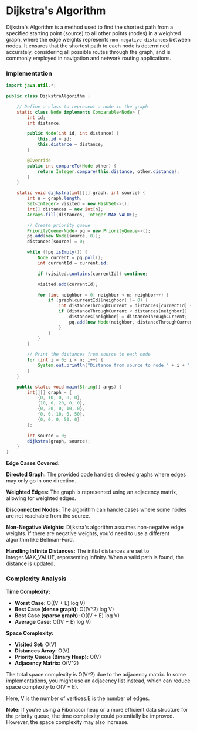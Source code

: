 # Dijkstra's Algorithm

Dijkstra's Algorithm is a method used to find the shortest path from a specified starting point (source) to all other points (nodes) in a weighted graph, where the edge weights represents `non-negative distances` between nodes. It ensures that the shortest path to each node is determined accurately, considering all possible routes through the graph, and is commonly employed in navigation and network routing applications.

### Implementation

```java
import java.util.*;

public class DijkstraAlgorithm {

    // Define a class to represent a node in the graph
    static class Node implements Comparable<Node> {
        int id;
        int distance;

        public Node(int id, int distance) {
            this.id = id;
            this.distance = distance;
        }

        @Override
        public int compareTo(Node other) {
            return Integer.compare(this.distance, other.distance);
        }
    }

    static void dijkstra(int[][] graph, int source) {
        int n = graph.length;
        Set<Integer> visited = new HashSet<>();
        int[] distances = new int[n];
        Arrays.fill(distances, Integer.MAX_VALUE);

        // Create priority queue
        PriorityQueue<Node> pq = new PriorityQueue<>();
        pq.add(new Node(source, 0));
        distances[source] = 0;

        while (!pq.isEmpty()) {
            Node current = pq.poll();
            int currentId = current.id;

            if (visited.contains(currentId)) continue;

            visited.add(currentId);

            for (int neighbor = 0; neighbor < n; neighbor++) {
                if (graph[currentId][neighbor] != 0) {
                    int distanceThroughCurrent = distances[currentId] + graph[currentId][neighbor];
                    if (distanceThroughCurrent < distances[neighbor]) {
                        distances[neighbor] = distanceThroughCurrent;
                        pq.add(new Node(neighbor, distanceThroughCurrent));
                    }
                }
            }
        }

        // Print the distances from source to each node
        for (int i = 0; i < n; i++) {
            System.out.println("Distance from source to node " + i + " is " + distances[i]);
        }
    }

    public static void main(String[] args) {
        int[][] graph = {
            {0, 10, 0, 0, 0},
            {10, 0, 20, 0, 0},
            {0, 20, 0, 10, 0},
            {0, 0, 10, 0, 50},
            {0, 0, 0, 50, 0}
        };

        int source = 0;
        dijkstra(graph, source);
    }
}
```
**Edge Cases Covered:**

**Directed Graph:** The provided code handles directed graphs where edges may only go in one direction.

**Weighted Edges:** The graph is represented using an adjacency matrix, allowing for weighted edges.

**Disconnected Nodes:** The algorithm can handle cases where some nodes are not reachable from the source.

**Non-Negative Weights:** Dijkstra's algorithm assumes non-negative edge weights. If there are negative weights, you'd need to use a different algorithm like Bellman-Ford.

**Handling Infinite Distances:** The initial distances are set to Integer.MAX_VALUE, representing infinity. When a valid path is found, the distance is updated.

### Complexity Analysis

**Time Complexity:**
- **Worst Case:** O((V + E) log V)
- **Best Case (dense graph):** O((V^2) log V)
- **Best Case (sparse graph):** O((V + E) log V)
- **Average Case:** O((V + E) log V)

**Space Complexity:**
- **Visited Set:** O(V)
- **Distances Array:** O(V)
- **Priority Queue (Binary Heap):** O(V)
- **Adjacency Matrix:** O(V^2)

The total space complexity is O(V^2) due to the adjacency matrix. In some implementations, you might use an adjacency list instead, which can reduce space complexity to O(V + E).

Here, V is the number of vertices.E is the number of edges.

**Note:** If you're using a Fibonacci heap or a more efficient data structure for the priority queue, the time complexity could potentially be improved. However, the space complexity may also increase.